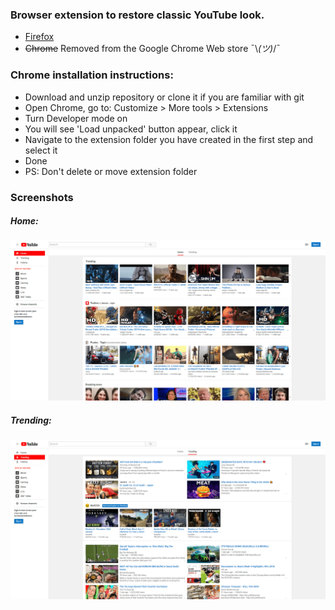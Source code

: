 ### Browser extension to restore classic YouTube look.
- [Firefox](https://addons.mozilla.org/en-US/firefox/addon/youtube-classic)
- ~~Chrome~~ Removed from the Google Chrome Web store ¯\\_(ツ)_/¯

### Chrome installation instructions:
- Download and unzip repository or clone it if you are familiar with git
- Open Chrome, go to: Customize > More tools > Extensions
- Turn Developer mode on
- You will see 'Load unpacked' button appear, click it
- Navigate to the extension folder you have created in the first step and select it
- Done
- PS: Don't delete or move extension folder

### Screenshots
##### Home:
![home](screenshots/home.png)

##### Trending:
![trending](screenshots/trending.png)

